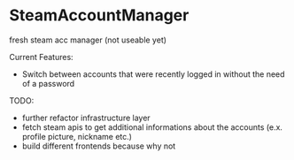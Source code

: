 # SteamAccountManager
fresh steam acc manager (not useable yet)

Current Features:
* Switch between accounts that were recently logged in without the need of a password

TODO:
* further refactor infrastructure layer
* fetch steam apis to get additional informations about the accounts (e.x. profile picture, nickname etc.)
* build different frontends because why not
